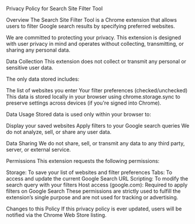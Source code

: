 Privacy Policy for Search Site Filter Tool

Overview
The Search Site Filter Tool is a Chrome extension that allows users to filter Google search results by specifying preferred websites.

We are committed to protecting your privacy. This extension is designed with user privacy in mind and operates without collecting, transmitting, or sharing any personal data.

Data Collection
This extension does not collect or transmit any personal or sensitive user data.

The only data stored includes:

The list of websites you enter
Your filter preferences (checked/unchecked)
This data is stored locally in your browser using chrome.storage.sync to preserve settings across devices (if you're signed into Chrome).

Data Usage
Stored data is used only within your browser to:

Display your saved websites
Apply filters to your Google search queries
We do not analyze, sell, or share any user data.

Data Sharing
We do not share, sell, or transmit any data to any third party, server, or external service.

Permissions
This extension requests the following permissions:

Storage: To save your list of websites and filter preferences
Tabs: To access and update the current Google Search URL
Scripting: To modify the search query with your filters
Host access (google.com): Required to apply filters on Google Search
These permissions are strictly used to fulfill the extension’s single purpose and are not used for tracking or advertising.

Changes to this Policy
If this privacy policy is ever updated, users will be notified via the Chrome Web Store listing.
